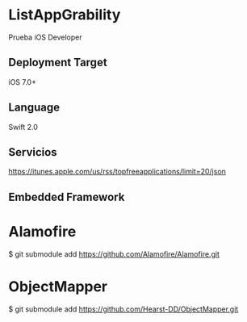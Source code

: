 # ListAppGrability
Prueba iOS Developer
## Deployment Target ##

iOS 7.0+

## Language ##

Swift 2.0

## Servicios ##

https://itunes.apple.com/us/rss/topfreeapplications/limit=20/json


## Embedded Framework ##
# Alamofire #
$ git submodule add https://github.com/Alamofire/Alamofire.git

# ObjectMapper #
$ git submodule add https://github.com/Hearst-DD/ObjectMapper.git

